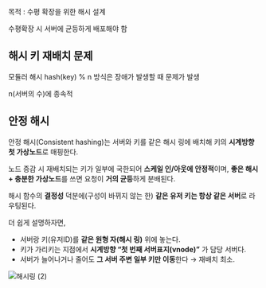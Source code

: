 목적 : 수평 확장을 위한 해시 설계

수평확장 시 서버에 균등하게 배포해야 함

## 해시 키 재배치 문제

모듈러 해시 hash(key) % n 방식은 장애가 발생할 때 문제가 발생

n(서버의 수)에 종속적

## 안정 해시

안정 해시(Consistent hashing)는 서버와 키를 같은 해시 링에 배치해 키의 **시계방향 첫 가상노드**로 매핑한다.

노드 증감 시 재배치되는 키가 일부에 국한되어 **스케일 인/아웃에 안정적**이며, **좋은 해시 + 충분한 가상노드**를 쓰면 요청이 **거의 균등**하게 분배된다.

해시 함수의 **결정성** 덕분에(구성이 바뀌지 않는 한) **같은 유저 키는 항상 같은 서버**로 라우팅된다.

더 쉽게 설명하자면,

- 서버랑 키(유저ID)를 **같은 원형 자(해시 링)** 위에 놓는다.
- 키가 가리키는 지점에서 **시계방향 “첫 번째 서버표지(vnode)”** 가 담당 서버다.
- 서버가 늘어나거나 줄어도 **그 서버 주변 일부 키만 이동**한다 → 재배치 최소.

![해시링 (2)](https://github.com/user-attachments/assets/52f912f3-e9a9-42ba-9abd-dff91f97ea7b)

